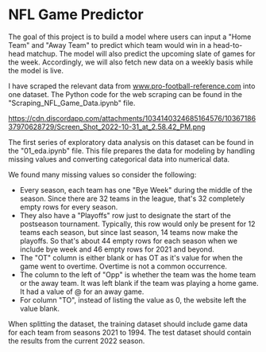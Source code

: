 # NFL Game Predictor

The goal of this project is to build a model where users can input a "Home Team" and "Away Team" to predict which team would win in a head-to-head matchup. The model will also predict the upcoming slate of games for the week. Accordingly, we will also fetch new data on a weekly basis while the model is live.  

I have scraped the relevant data from www.pro-football-reference.com into one dataset. The Python code for the web scraping can be found in the "Scraping_NFL_Game_Data.ipynb" file.

https://cdn.discordapp.com/attachments/1034140324685164576/1036718637970628729/Screen_Shot_2022-10-31_at_2.58.42_PM.png

The first series of exploratory data analysis on this dataset can be found in the "01_eda.ipynb" file. This file prepares the data for modeling by handling missing values and converting categorical data into numerical data.

We found many missing values so consider the following:
- Every season, each team has one "Bye Week" during the middle of the season. Since there are 32 teams in the league, that's 32 completely empty rows for every season.
- They also have a "Playoffs" row just to designate the start of the postseason tournament. Typically, this row would only be present for 12 teams each season, but since last season, 14 teams now make the playoffs. So that's about 44 empty rows for each season when we include bye week and 46 empty rows for 2021 and beyond.
- The "OT" column is either blank or has OT as it's value for when the game went to overtime. Overtime is not a common occurrence. 
- The column to the left of "Opp" is whether the team was the home team or the away team. It was left blank if the team was playing a home game. It had a value of @ for an away game.
- For column "TO", instead of listing the value as 0, the website left the value blank.


When splitting the dataset, the training dataset should include game data for each team from seasons 2021 to 1994. The test dataset should contain the results from the current 2022 season. 

